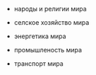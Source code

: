 




- народы и религии мира

- селское хозяйство мира

- энергетика мира

- промышленость мира

- транспорт мира







